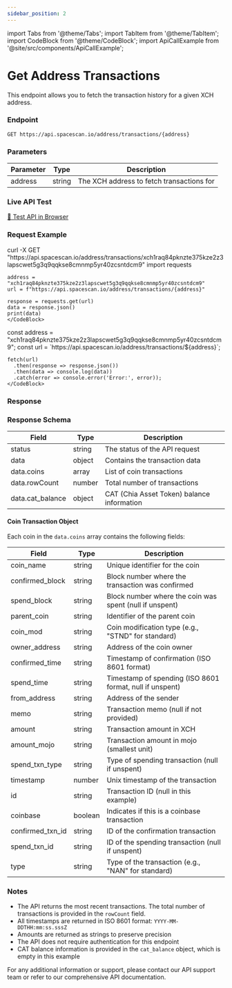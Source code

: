 ```yaml
---
sidebar_position: 2
---
```

import Tabs from '@theme/Tabs';
import TabItem from '@theme/TabItem';
import CodeBlock from '@theme/CodeBlock';
import ApiCallExample from '@site/src/components/ApiCallExample';

# Get Address Transactions

This endpoint allows you to fetch the transaction history for a given XCH address.

### Endpoint

```
GET https://api.spacescan.io/address/transactions/{address}
```

### Parameters

| Parameter | Type   | Description                                     |
|-----------|--------|-------------------------------------------------|
| address   | string | The XCH address to fetch transactions for       |

### Live API Test

<a href="https://api.spacescan.io/address/transactions/xch1raq84pknzte375kze2z3lapscwet5g3q9qqkse8cmnmp5yr40zcsntdcm9" target="_blank" rel="noopener noreferrer" className="api-test-button">
  🚀 Test API in Browser
</a>

### Request Example

<Tabs>
  <TabItem value="curl" label="cURL">
    <CodeBlock language="bash">
    curl -X GET "https://api.spacescan.io/address/transactions/xch1raq84pknzte375kze2z3lapscwet5g3q9qqkse8cmnmp5yr40zcsntdcm9"
    </CodeBlock>
  </TabItem>
  <TabItem value="python" label="Python">
    <CodeBlock language="python">
    import requests

    address = "xch1raq84pknzte375kze2z3lapscwet5g3q9qqkse8cmnmp5yr40zcsntdcm9"
    url = f"https://api.spacescan.io/address/transactions/{address}"

    response = requests.get(url)
    data = response.json()
    print(data)
    </CodeBlock>
  </TabItem>
  <TabItem value="javascript" label="JavaScript">
    <CodeBlock language="javascript">
    const address = "xch1raq84pknzte375kze2z3lapscwet5g3q9qqkse8cmnmp5yr40zcsntdcm9";
    const url = `https://api.spacescan.io/address/transactions/${address}`;

    fetch(url)
      .then(response => response.json())
      .then(data => console.log(data))
      .catch(error => console.error('Error:', error));
    </CodeBlock>
  </TabItem>
</Tabs>

### Response

<ApiCallExample endpoint="https://api.spacescan.io/address/transactions/xch1raq84pknzte375kze2z3lapscwet5g3q9qqkse8cmnmp5yr40zcsntdcm9" />

### Response Schema

| Field           | Type   | Description                                |
|-----------------|--------|--------------------------------------------|
| status          | string | The status of the API request              |
| data            | object | Contains the transaction data              |
| data.coins      | array  | List of coin transactions                  |
| data.rowCount   | number | Total number of transactions               |
| data.cat_balance| object | CAT (Chia Asset Token) balance information |

#### Coin Transaction Object

Each coin in the `data.coins` array contains the following fields:

| Field             | Type    | Description                                           |
|-------------------|---------|-------------------------------------------------------|
| coin_name         | string  | Unique identifier for the coin                        |
| confirmed_block   | string  | Block number where the transaction was confirmed      |
| spend_block       | string  | Block number where the coin was spent (null if unspent)|
| parent_coin       | string  | Identifier of the parent coin                         |
| coin_mod          | string  | Coin modification type (e.g., "STND" for standard)    |
| owner_address     | string  | Address of the coin owner                             |
| confirmed_time    | string  | Timestamp of confirmation (ISO 8601 format)           |
| spend_time        | string  | Timestamp of spending (ISO 8601 format, null if unspent) |
| from_address      | string  | Address of the sender                                 |
| memo              | string  | Transaction memo (null if not provided)               |
| amount            | string  | Transaction amount in XCH                             |
| amount_mojo       | string  | Transaction amount in mojo (smallest unit)            |
| spend_txn_type    | string  | Type of spending transaction (null if unspent)        |
| timestamp         | number  | Unix timestamp of the transaction                     |
| id                | string  | Transaction ID (null in this example)                 |
| coinbase          | boolean | Indicates if this is a coinbase transaction           |
| confirmed_txn_id  | string  | ID of the confirmation transaction                    |
| spend_txn_id      | string  | ID of the spending transaction (null if unspent)      |
| type              | string  | Type of the transaction (e.g., "NAN" for standard)    |

### Notes

- The API returns the most recent transactions. The total number of transactions is provided in the `rowCount` field.
- All timestamps are returned in ISO 8601 format: `YYYY-MM-DDTHH:mm:ss.sssZ`
- Amounts are returned as strings to preserve precision
- The API does not require authentication for this endpoint
- CAT balance information is provided in the `cat_balance` object, which is empty in this example

For any additional information or support, please contact our API support team or refer to our comprehensive API documentation.
